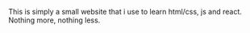 This is simply a small website that i use to learn html/css, js and react. 
Nothing more, nothing less. 
